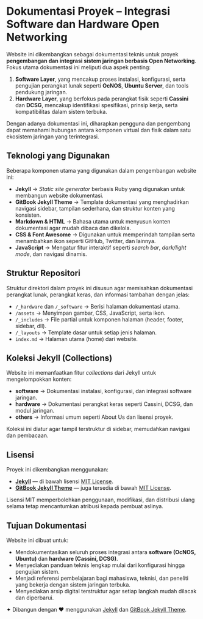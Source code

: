 # Dokumentasi Proyek – Integrasi Software dan Hardware Open Networking  

Website ini dikembangkan sebagai dokumentasi teknis untuk proyek **pengembangan dan integrasi sistem jaringan berbasis Open Networking**.  
Fokus utama dokumentasi ini meliputi dua aspek penting:  

1. **Software Layer**, yang mencakup proses instalasi, konfigurasi, serta pengujian perangkat lunak seperti **OcNOS**, **Ubuntu Server**, dan tools pendukung jaringan.  
2. **Hardware Layer**, yang berfokus pada perangkat fisik seperti **Cassini** dan **DCSG**, mencakup identifikasi spesifikasi, prinsip kerja, serta kompatibilitas dalam sistem terbuka.  

Dengan adanya dokumentasi ini, diharapkan pengguna dan pengembang dapat memahami hubungan antara komponen virtual dan fisik dalam satu ekosistem jaringan yang terintegrasi.

## Teknologi yang Digunakan  

Beberapa komponen utama yang digunakan dalam pengembangan website ini:  

- **Jekyll** → *Static site generator* berbasis Ruby yang digunakan untuk membangun website dokumentasi.  
- **GitBook Jekyll Theme** → Template dokumentasi yang menghadirkan navigasi sidebar, tampilan sederhana, dan struktur konten yang konsisten.  
- **Markdown & HTML** → Bahasa utama untuk menyusun konten dokumentasi agar mudah dibaca dan dikelola.  
- **CSS & Font Awesome** → Digunakan untuk memperindah tampilan serta menambahkan ikon seperti GitHub, Twitter, dan lainnya.  
- **JavaScript** → Mengatur fitur interaktif seperti *search bar*, *dark/light mode*, dan navigasi dinamis.  

## Struktur Repositori  

Struktur direktori dalam proyek ini disusun agar memisahkan dokumentasi perangkat lunak, perangkat keras, dan informasi tambahan dengan jelas:  

- `/_hardware` dan `/_software` → Berisi halaman dokumentasi utama.  
- `/assets` → Menyimpan gambar, CSS, JavaScript, serta ikon.  
- `/_includes` → File partial untuk komponen halaman (header, footer, sidebar, dll).  
- `/_layouts` → Template dasar untuk setiap jenis halaman.  
- `index.md` → Halaman utama (home) dari website.  

## Koleksi Jekyll (Collections)  

Website ini memanfaatkan fitur *collections* dari Jekyll untuk mengelompokkan konten:  

- **software** → Dokumentasi instalasi, konfigurasi, dan integrasi software jaringan.  
- **hardware** → Dokumentasi perangkat keras seperti Cassini, DCSG, dan modul jaringan.  
- **others** → Informasi umum seperti About Us dan lisensi proyek.  

Koleksi ini diatur agar tampil terstruktur di sidebar, memudahkan navigasi dan pembacaan.

## Lisensi  

Proyek ini dikembangkan menggunakan:  

- **[Jekyll](https://github.com/jekyll/jekyll)** — di bawah lisensi [MIT License](https://github.com/jekyll/jekyll/blob/master/LICENSE).  
- **[GitBook Jekyll Theme](https://github.com/sighingnow/jekyll-gitbook)** — juga tersedia di bawah [MIT License](https://github.com/sighingnow/jekyll-gitbook/blob/master/LICENSE).  

Lisensi MIT memperbolehkan penggunaan, modifikasi, dan distribusi ulang selama tetap mencantumkan atribusi kepada pembuat aslinya.

## Tujuan Dokumentasi  

Website ini dibuat untuk:  

- Mendokumentasikan seluruh proses integrasi antara **software (OcNOS, Ubuntu)** dan **hardware (Cassini, DCSG)**.  
- Menyediakan panduan teknis lengkap mulai dari konfigurasi hingga pengujian sistem.  
- Menjadi referensi pembelajaran bagi mahasiswa, teknisi, dan peneliti yang bekerja dengan sistem jaringan terbuka.  
- Menyediakan arsip digital terstruktur agar setiap langkah mudah dilacak dan diperbarui.  

✦ Dibangun dengan ❤️ menggunakan [Jekyll](https://jekyllrb.com/) dan [GitBook Jekyll Theme](https://github.com/sighingnow/jekyll-gitbook).  
